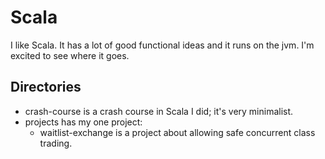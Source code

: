 # Scala

I like Scala. It has a lot of good functional ideas and it runs on the jvm.
I'm excited to see where it goes.


## Directories

* crash-course is a crash course in Scala I did; it's very minimalist.
* projects has my one project:
  * waitlist-exchange is a project about allowing safe concurrent class trading.



